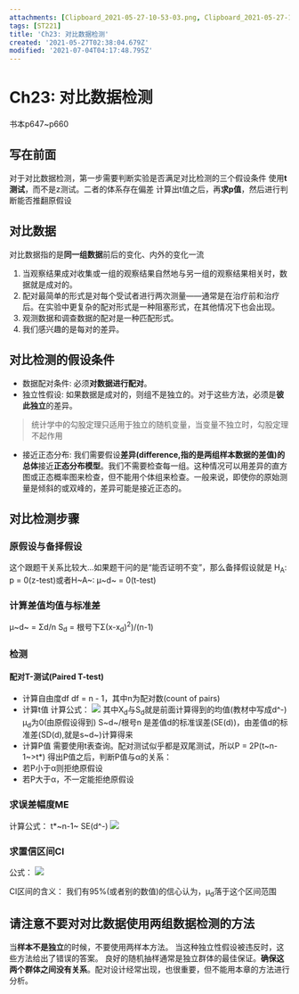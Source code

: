 ```yaml
---
attachments: [Clipboard_2021-05-27-10-53-03.png, Clipboard_2021-05-27-10-59-54.png, Clipboard_2021-05-27-11-04-35.png, Clipboard_2021-05-27-11-08-46.png]
tags: [ST221]
title: 'Ch23: 对比数据检测'
created: '2021-05-27T02:38:04.679Z'
modified: '2021-07-04T04:17:48.795Z'
---
```


# Ch23: 对比数据检测
书本p647~p660
## 写在前面
对于对比数据检测，第一步需要判断实验是否满足对比检测的三个假设条件
使用**t测试**，而不是z测试。二者的体系存在偏差
计算出t值之后，再**求p值**，然后进行判断能否推翻原假设

## 对比数据
对比数据指的是**同一组数据**前后的变化、内外的变化一流
1. 当观察结果成对收集或一组的观察结果自然地与另一组的观察结果相关时，数据就是成对的。
2. 配对最简单的形式是对每个受试者进行两次测量——通常是在治疗前和治疗后。在实验中更复杂的配对形式是一种阻塞形式，在其他情况下也会出现。
3. 观测数据和调查数据的配对是一种匹配形式。
4. 我们感兴趣的是每对的差异。

## 对比检测的假设条件
- 数据配对条件: 必须**对数据进行配对**。
- 独立性假设: 如果数据是成对的，则组不是独立的。对于这些方法，必须是**彼此独立**的差异。
> 统计学中的勾股定理只适用于独立的随机变量，当变量不独立时，勾股定理不起作用
- 接近正态分布: 我们需要假设**差异(difference,指的是两组样本数据的差值)的总体**接近**正态分布模型**。我们不需要检查每一组。这种情况可以用差异的直方图或正态概率图来检查，但不能用个体组来检查。一般来说，即使你的原始测量是倾斜的或双峰的，差异可能是接近正态的。

## 对比检测步骤
### 原假设与备择假设
这个跟题干关系比较大...如果题干问的是“能否证明不变”，那么备择假设就是
H<sub>A</sub>: p = 0(z-test)或者H~A~: μ~d~ = 0(t-test)

### 计算差值均值与标准差
μ~d~ = Σd/n
S<sub>d</sub> = 根号下Σ(x-x<sub>d</sub>)<sup>2</sup>)/(n-1)

### 检测
#### 配对T-测试(Paired T-test)
- 计算自由度df
df = n - 1，其中n为配对数(count of pairs)
- 计算t值
计算公式：
![](@attachment/Clipboard_2021-05-27-10-53-03.png)
其中X<sub>d</sub>与S<sub>d</sub>就是前面计算得到的均值(教材中写成d^-)
μ<sub>d</sub>为0(由原假设得到)
S~d~/根号n 是差值d的标准误差(SE(d))，由差值d的标准差(SD(d),就是s~d~)计算得来
- 计算P值
需要使用t表查询。配对测试似乎都是双尾测试，所以P = 2P(t~n-1~>t*)
得出P值之后，判断P值与α的关系：
- 若P小于α则拒绝原假设
- 若P大于α，不一定能拒绝原假设

### 求误差幅度ME
计算公式：
t*~n-1~ SE(d^-)
![](@attachment/Clipboard_2021-05-27-11-04-35.png)

### 求置信区间CI
公式：
![](@attachment/Clipboard_2021-05-27-10-59-54.png)

CI区间的含义：
我们有95%(或者别的数值)的信心认为，μ<sub>d</sub>落于这个区间范围

## 请注意不要对对比数据使用两组数据检测的方法
当**样本不是独立**的时候，不要使用两样本方法。
当这种独立性假设被违反时，这些方法给出了错误的答案。
良好的随机抽样通常是独立群体的最佳保证。**确保这两个群体之间没有关系**。配对设计经常出现，也很重要，但不能用本章的方法进行分析。







